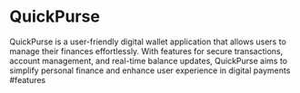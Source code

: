 # QuickPurse
QuickPurse is a user-friendly digital wallet application that allows users to manage their finances effortlessly. With features for secure transactions, account management, and real-time balance updates, QuickPurse aims to simplify personal finance and enhance user experience in digital payments
#features
